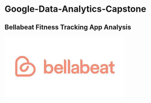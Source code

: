 # Google-Data-Analytics-Capstone
## Bellabeat Fitness Tracking App Analysis
![Bellabeat](Bellabeat.png)
